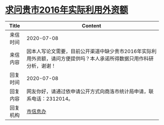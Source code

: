 # <a href="http://www.shangluo.gov.cn/zmhd/ldxxxx.jsp?urltype=leadermail.LeaderMailContentUrl&wbtreeid=1112&leadermailid=6144">求问贵市2016年实际利用外资额</a>
|Title|Content|
|:---:|---|
|来信时间|2020-07-08|
|来信内容|因本人写论文需要，目前公开渠道中缺少贵市2016年实际利用外资额，请问方便提供吗？本人承诺所得数据只用作科研分析，谢谢！|
|回复时间|2020-07-08|
|回复内容|网友你好，请通过依申请公开方式向商洛市统计局申请，联系电话：2312014。|
|回复机构|<a href="../../categories/agencies/市信息办.md">市信息办</a>|
